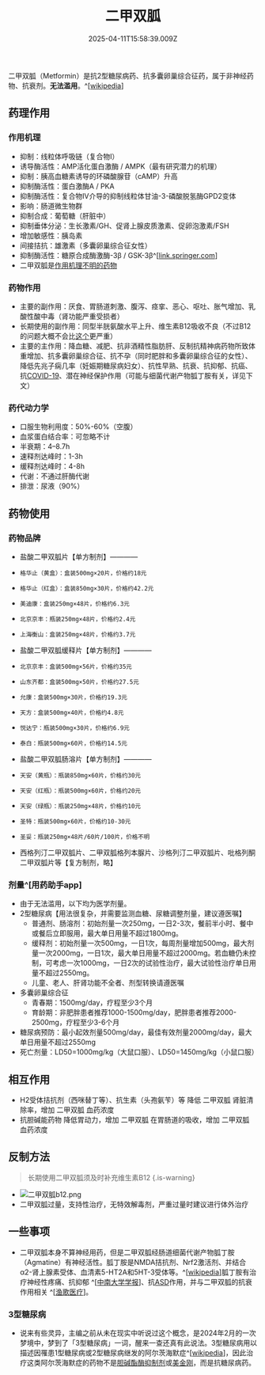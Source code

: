 ﻿---
title: 二甲双胍
description: 
published: true
date: 2025-04-11T15:58:39.009Z
tags: 
editor: markdown
dateCreated: 2025-04-12T10:05:12.112Z
---

二甲双胍（Metformin）是抗2型糖尿病药、抗多囊卵巢综合征药，属于非神经药物、抗衰剂。**无法滥用**。^[[wikipedia](https://en.wikipedia.org/wiki/Metformin)]
## 药理作用
### 作用机理
- 抑制：线粒体呼吸链（复合物I）
- 诱导酶活性：AMP活化蛋白激酶 / AMPK（最有研究潜力的机理）
- 抑制：胰高血糖素诱导的环磷酸腺苷（cAMP）升高
- 抑制酶活性：蛋白激酶A / PKA
- 抑制酶活性：复合物IV介导的抑制线粒体甘油-3-磷酸脱氢酶GPD2变体
- 影响：肠道微生物群
- 抑制合成：葡萄糖（肝脏中）
- 抑制垂体分泌：生长激素/GH、促肾上腺皮质激素、促卵泡激素/FSH
- 增加敏感性：胰岛素
- 间接拮抗：雄激素（多囊卵巢综合征女性）
- 抑制酶活性：糖原合成酶激酶-3β / GSK-3β^[[link.springer.com](https://link.springer.com/article/10.1007/s12035-024-04003-z#Sec12)]
- 二甲双胍是[作用机理不明的药物](/%E7%B4%A2%E5%BC%95/#%E4%BD%9C%E7%94%A8%E6%9C%BA%E7%90%86%E4%B8%8D%E6%98%8E%E7%9A%84%E8%8D%AF%E7%89%A9%E7%B4%A2%E5%BC%95-1)
### 药物作用
- 主要的副作用：厌食、胃肠道刺激、腹泻、痉挛、恶心、呕吐、胀气增加、乳酸性酸中毒（肾功能严重受损者）
- 长期使用的副作用：同型半胱氨酸水平上升、维生素B12吸收不良（不过B12的问题大概不会比[这个](https://en.wikipedia.org/wiki/Nitrous_oxide)更严重）
- 主要的主作用：降血糖、减肥、抗非酒精性脂肪肝、反制抗精神病药物所致体重增加、抗多囊卵巢综合征、抗不孕（同时肥胖和多囊卵巢综合征的女性）、降低先兆子痫几率（妊娠期糖尿病妇女）、抗性早熟、抗衰、抗抑郁、抗癌、抗[COVID-19](https://en.wikipedia.org/wiki/COVID-19)、潜在神经保护作用（可能与细菌代谢产物胍丁胺有关，详见下文）
### 药代动力学
- 口服生物利用度：50%-60%（空腹）
- 血浆蛋白结合率：可忽略不计
- 半衰期：4–8.7h
- 速释剂达峰时：1-3h
- 缓释剂达峰时：4-8h
- 代谢：不通过肝酶代谢
- 排泄：尿液（90%）
## 药物使用
### 药物品牌
- 盐酸二甲双胍片【单方制剂】————
-     格华止（黄盒）：盒装500mg×20片，价格约18元
-     格华止（红盒）：盒装850mg×30片，价格约42.2元
-     美迪康：盒装250mg×48片，价格约6.3元
-     北京京丰：瓶装250mg×48片，价格约2.4元
-     上海衡山：盒装250mg×48片，价格约3.7元
- 盐酸二甲双胍缓释片【单方制剂】————
-     北京京丰：盒装500mg×56片，价格约35元
-     山东齐都：盒装500mg×50片，价格约27.5元
-     允康：盒装500mg×30片，价格约19.3元
-     天方：盒装500mg×40片，价格约4.8元
-     悦达宁：瓶装500mg×30片，价格约6.9元
-     泰白：瓶装500mg×60片，价格约14.5元
- 盐酸二甲双胍肠溶片【单方制剂】————
-     天安（黄瓶）：瓶装850mg×60片，价格约30元
-     天安（红瓶）：瓶装500mg×60片，价格约20元
-     天安（绿瓶）：瓶装250mg×48片，价格约10元
-     圣特：瓶装500mg×60片，价格约10-30元
-     圣妥：瓶装250mg×48片/60片/100片，价格不明
- 西格列汀二甲双胍片、二甲双胍格列本脲片、沙格列汀二甲双胍片、吡格列酮二甲双胍片等【复方制剂，略】
### 剂量^[用药助手app]
- 由于无法滥用，以下均为医学剂量。
- 2型糖尿病【用法很复杂，并需要监测血糖、尿糖调整剂量，建议遵医嘱】
  - 普通剂、肠溶剂：初始剂量一次250mg，一日2-3次，餐前半小时、餐中或餐后立即服用，最大单日用量不超过1800mg。
  - 缓释剂：初始剂量一次500mg，一日1次，每周剂量增加500mg，最大剂量一次2000mg，一日1次，最大单日用量不超过2000mg。若血糖仍未控制，可考虑一次1000mg，一日2次的试验性治疗，最大试验性治疗单日用量不超过2550mg。
  - 儿童、老人、肝肾功能不全者、剂型转换请遵医嘱
- 多囊卵巢综合征
  - 青春期：1500mg/day，疗程至少3个月
  - 育龄期：非肥胖患者推荐1000-1500mg/day，肥胖患者推荐2000-2500mg，疗程至少3-6个月
- 糖尿病预防：最小起效剂量500mg/day，最佳有效剂量2000mg/day，最大单日用量不超过2550mg
- 死亡剂量：LD50=1000mg/kg（大鼠口服）、LD50=1450mg/kg（小鼠口服）
## 相互作用
- H2受体拮抗剂（西咪替丁等）、抗生素（头孢氨苄）等 降低 二甲双胍 肾脏清除率，增加 二甲双胍 血药浓度
- 抗胆碱能药物 降低胃动力，增加 二甲双胍 在胃肠道的吸收，增加 二甲双胍 血药浓度
## 反制方法
> 长期使用二甲双胍须及时补充维生素B12
{.is-warning}
- ![二甲双胍b12.png](/imgs/二甲双胍b12.png)
- 二甲双胍过量，支持性治疗，无特效解毒剂，严重过量时建议进行体外治疗
## 一些事项
- 二甲双胍本身不算神经用药，但是二甲双胍经肠道细菌代谢产物胍丁胺（Agmatine）有神经活性。胍丁胺是NMDA拮抗剂、Nrf2激活剂、并结合α2-肾上腺素受体、血清素5-HT2A和5HT-3受体等。^[[wikipedia](https://en.wikipedia.org/wiki/Agmatine)]胍丁胺有治疗神经性疼痛、抗抑郁 ^[[中南大学学报](https://www.ncbi.nlm.nih.gov/pmc/articles/PMC10929974/)]、抗[ASD](/psychiatry/ASD)作用，并与二甲双胍的抗衰作用相关 ^[[渔歌医疗](https://m.yuge.com/news/35203621)]。
### 3型糖尿病
- 说来有些灵异，主编之前从未在现实中听说过这个概念，是2024年2月的一次梦境中，梦到了「3型糖尿病」一词，醒来一查还真有此说法。3型糖尿病用以描述因罹患1型糖尿病或2型糖尿病继发的阿尔茨海默症^[[wikipedia](https://en.wikipedia.org/wiki/Type_3_diabetes)]，因此治疗这类阿尔茨海默症的药物不是[胆碱酯酶抑制剂](/drug/ChEI/)或[美金刚](/drug/MMT/)，而是抗糖尿病药。

